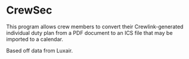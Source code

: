 # CrewSec

This program allows crew members to convert their Crewlink-generated individual duty plan from a PDF document to an ICS file that may be imported to a calendar.

Based off data from Luxair.